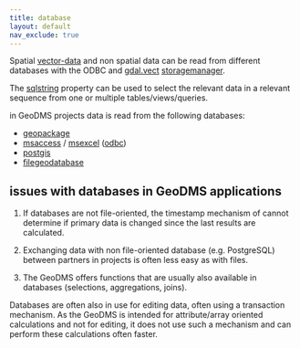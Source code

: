 ```yaml
---
title: database
layout: default
nav_exclude: true
---
```

Spatial [vector-data](vector-data) and non spatial data can be read from different databases with the ODBC and [gdal.vect](gdal.vect) [storagemanager](storagemanager).

The [sqlstring](sqlstring) property can be used to select the relevant data in a relevant sequence from one or multiple tables/views/queries.

in GeoDMS projects data is read from the following databases:

-   [geopackage](geopackage)
-   [msaccess](msaccess) / [msexcel](msexcel) ([odbc](odbc))
-   [postgis](postgis) 
-   [filegeodatabase](filegeodatabase)

## issues with databases in GeoDMS applications

1. If databases are not file-oriented, the timestamp mechanism of cannot determine if primary data is changed since the last results are calculated. 

2. Exchanging data with non file-oriented database (e.g. PostgreSQL) between partners in projects is often less easy as with files.

3. The GeoDMS offers functions that are usually also available in databases (selections, aggregations, joins).

Databases are often also in use for editing data, often using a transaction mechanism. As the GeoDMS is intended for attribute/array oriented calculations and not for editing, it does not use such a mechanism and can perform these calculations often faster.